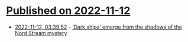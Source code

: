 # [Published on 2022-11-12](index.md)

* [2022-11-12, 03:39:52](https://news.ycombinator.com/item?id=33569719) - [‘Dark ships’ emerge from the shadows of the Nord Stream mystery](https://www.wired.com/story/nord-stream-pipeline-explosion-dark-ships/)
